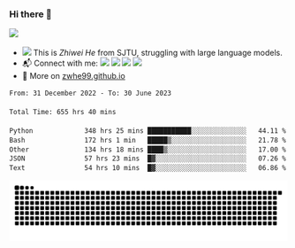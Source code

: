 ### Hi there 👋 

![](https://komarev.com/ghpvc/?username=zwhe99)
- <img src="https://media.giphy.com/media/mcsPU3SkKrYDdW3aAU/giphy.gif" width="20"> This is *Zhiwei He* from SJTU, struggling with large language models.
- :mailbox_with_mail: Connect with me: <a href = "mailto:hezw.tkcw@gmail.com"><img src="https://img.shields.io/badge/-hezw.tkcw@gmail.com-red?style=flat&logo=gmail&logoColor=white" target="_blank"></a> <a href = "mailto:zwhe.cs@sjtu.edu.cn"><img src="https://img.shields.io/badge/-zwhe.cs@sjtu.edu.cn-%23333?style=flat&logo=gmail&logoColor=white" target="_blank"></a> <a href = "https://twitter.com/zwhe99"><img src="https://img.shields.io/badge/-Twitter @zwhe99-%234a99e9?style=flat&logo=twitter&logoColor=white" target="_blank"></a> <a href = "https://www.zhihu.com/people/hbenmazi-8"><img src="https://img.shields.io/badge/-%E7%9F%A5%E4%B9%8E-%232f6be0" target="_blank"></a>
- :blue_book: More on [zwhe99.github.io](https://zwhe99.github.io/)
<!--START_SECTION:waka-->

```txt
From: 31 December 2022 - To: 30 June 2023

Total Time: 655 hrs 40 mins

Python             348 hrs 25 mins ███████████░░░░░░░░░░░░░░   44.11 %
Bash               172 hrs 1 min   █████▒░░░░░░░░░░░░░░░░░░░   21.78 %
Other              134 hrs 18 mins ████▒░░░░░░░░░░░░░░░░░░░░   17.00 %
JSON               57 hrs 23 mins  █▓░░░░░░░░░░░░░░░░░░░░░░░   07.26 %
Text               54 hrs 10 mins  █▓░░░░░░░░░░░░░░░░░░░░░░░   06.86 %
```

<!--END_SECTION:waka-->
![](https://raw.githubusercontent.com/zwhe99/zwhe99/main/assets/github-contribution-grid-snake.svg)
